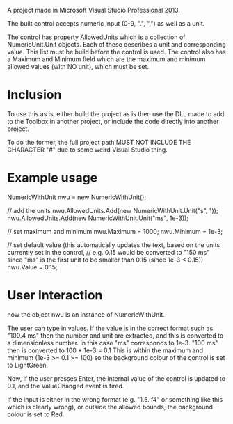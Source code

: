 A project made in Microsoft Visual Studio Professional 2013.

The built control accepts numeric input (0-9, ".", ",") as well as a unit.

The control has property AllowedUnits which is a collection of NumericUnit.Unit objects.
Each of these describes a unit and corresponding value.
This list must be build before the control is used.
The control also has a Maximum and Minimum field which are the maximum and minimum allowed values (with NO unit), which must be set.


# Inclusion

To use this as is, either build the project as is then use the DLL made to add to the Toolbox in another project,
or include the code directly into another project.

To do the former, the full project path MUST NOT INCLUDE THE CHARACTER "#" due to some weird Visual Studio thing.

# Example usage


NumericWithUnit nwu = new NumericWithUnit();

// add the units
nwu.AllowedUnits.Add(new NumericWithUnit.Unit("s", 1));            
nwu.AllowedUnits.Add(new NumericWithUnit.Unit("ms", 1e-3));

// set maximum and minimum
nwu.Maximum = 1000;
nwu.Minimum = 1e-3;

// set default value (this automatically updates the text, based on the units currently set in the control,
// e.g. 0.15 would be converted to "150 ms" since "ms" is the first unit to be smaller than 0.15 (since 1e-3 < 0.15))
nwu.Value = 0.15;


# User Interaction


now the object nwu is an instance of NumericWithUnit.

The user can type in values.
If the value is in the correct format such as "100.4 ms" then the number and unit are extracted, and this is converted to a dimensionless number.
In this case "ms" corresponds to 1e-3.
"100 ms" then is converted to 100 * 1e-3 = 0.1
This is within the maximum and minimum (1e-3 >= 0.1 >= 100) so the background colour of the control is set to LightGreen.

Now, if the user presses Enter, the internal value of the control is updated to 0.1, and the ValueChanged event is fired.

If the input is either in the wrong format (e.g. "1.5. f4" or something like this which is clearly wrong), or outside the allowed bounds,
the background colour is set to Red.